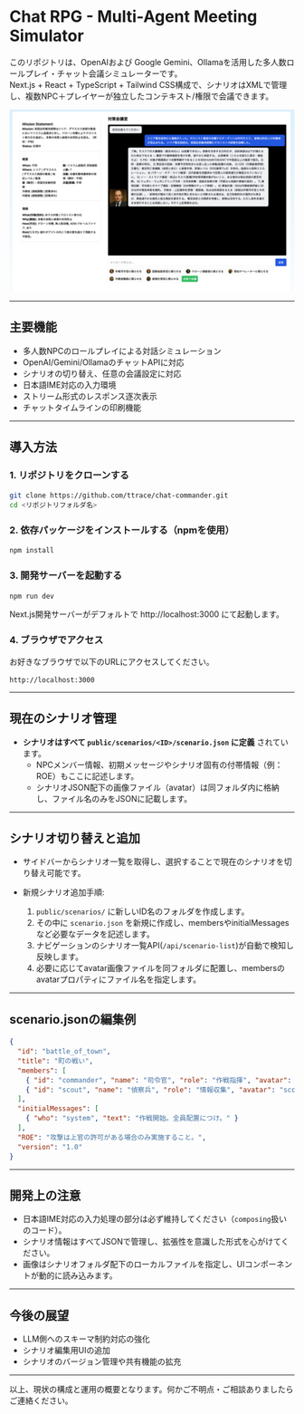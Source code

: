# Chat RPG - Multi-Agent Meeting Simulator

このリポジトリは、OpenAIおよび Google Gemini、Ollamaを活用した多人数ロールプレイ・チャット会議シミュレーターです。  
Next.js + React + TypeScript + Tailwind CSS構成で、シナリオはXMLで管理し、複数NPC＋プレイヤーが独立したコンテキスト/権限で会議できます。

![Chat-commander起動画面](resources/images/chat-commander.png)

---

## 主要機能

- 多人数NPCのロールプレイによる対話シミュレーション
- OpenAI/Gemini/OllamaのチャットAPIに対応
- シナリオの切り替え、任意の会議設定に対応
- 日本語IME対応の入力環境
- ストリーム形式のレスポンス逐次表示
- チャットタイムラインの印刷機能

---

## 導入方法

### 1. リポジトリをクローンする

```bash
git clone https://github.com/ttrace/chat-commander.git
cd <リポジトリフォルダ名>
```

### 2. 依存パッケージをインストールする（npmを使用）

```bash
npm install
```

### 3. 開発サーバーを起動する

```bash
npm run dev
```

Next.js開発サーバーがデフォルトで http://localhost:3000 にて起動します。

### 4. ブラウザでアクセス

お好きなブラウザで以下のURLにアクセスしてください。

```
http://localhost:3000
```

---

## 現在のシナリオ管理

- **シナリオはすべて `public/scenarios/<ID>/scenario.json` に定義** されています。  
  - NPCメンバー情報、初期メッセージやシナリオ固有の付帯情報（例：ROE）もここに記述します。  
  - シナリオJSON配下の画像ファイル（avatar）は同フォルダ内に格納し、ファイル名のみをJSONに記載します。

---

## シナリオ切り替えと追加

- サイドバーからシナリオ一覧を取得し、選択することで現在のシナリオを切り替え可能です。

- 新規シナリオ追加手順:
  1. `public/scenarios/` に新しいID名のフォルダを作成します。
  2. その中に `scenario.json` を新規に作成し、membersやinitialMessagesなど必要なデータを記述します。
  3. ナビゲーションのシナリオ一覧API(`/api/scenario-list`)が自動で検知し反映します。
  4. 必要に応じてavatar画像ファイルを同フォルダに配置し、membersのavatarプロパティにファイル名を指定します。
  
---

## scenario.jsonの編集例

```json
{
  "id": "battle_of_town",
  "title": "町の戦い",
  "members": [
    { "id": "commander", "name": "司令官", "role": "作戦指揮", "avatar": "commander.png" },
    { "id": "scout", "name": "偵察兵", "role": "情報収集", "avatar": "scout.png" }
  ],
  "initialMessages": [
    { "who": "system", "text": "作戦開始。全員配置につけ。" }
  ],
  "ROE": "攻撃は上官の許可がある場合のみ実施すること。",
  "version": "1.0"
}
```

---

## 開発上の注意

- 日本語IME対応の入力処理の部分は必ず維持してください（`composing`扱いのコード）。
- シナリオ情報はすべてJSONで管理し、拡張性を意識した形式を心がけてください。
- 画像はシナリオフォルダ配下のローカルファイルを指定し、UIコンポーネントが動的に読み込みます。

---

## 今後の展望

- LLM側へのスキーマ制約対応の強化
- シナリオ編集用UIの追加
- シナリオのバージョン管理や共有機能の拡充

---

以上、現状の構成と運用の概要となります。何かご不明点・ご相談ありましたらご連絡ください。
